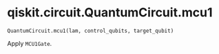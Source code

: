 # qiskit.circuit.QuantumCircuit.mcu1

`QuantumCircuit.mcu1(lam, control_qubits, target_qubit)`

Apply `MCU1Gate`.
